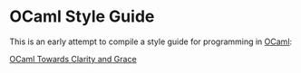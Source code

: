 
# OCaml Style Guide

This is an early attempt to compile a style guide for programming in [OCaml]:

[OCaml Towards Clarity and Grace](./ocaml-style.md)


[OCaml]:  https://www.ocaml.org/
